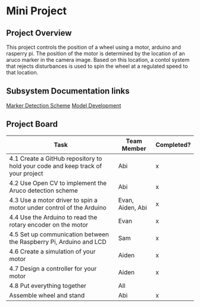 # Mini Project
## Project Overview
This project controls the position of a wheel using a motor, arduino and rasperry pi. The position of the motor is determined by the location of an aruco marker in the camera image. Based on this location, a contol system that rejects disturbances is used to spin the wheel at a regulated speed to that location.
## Subsystem Documentation links
[Marker Detection Scheme](https://github.com/abimartho/SEED/blob/main/Mini_Project/cv/cv_readme.txt)
[Model Development](https://github.com/abimartho/SEED/blob/main/Mini_Project/SEED_2_Paper.doc)
## Project Board
| Task | Team Member | Completed? |
| --- | --- | --- |
| 4.1 Create a GitHub repository to hold your code and keep track of your project | Abi | x |
| 4.2 Use Open CV to implement the Aruco detection scheme | Abi | x |
| 4.3 Use a motor driver to spin a motor under control of the Arduino | Evan, Aiden, Abi | x |
| 4.4 Use the Arduino to read the rotary encoder on the motor  | Evan | x |
| 4.5 Set up communication between the Raspberry Pi, Arduino and LCD  | Sam | x |
| 4.6 Create a simulation of your motor  | Aiden | x |
| 4.7 Design a controller for your motor  | Aiden | x |
| 4.8 Put everything together  | All |  |
| Assemble wheel and stand | Abi | x |
